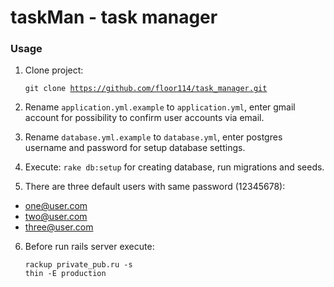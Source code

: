 # taskMan - task manager 
### Usage
1. Clone project: <pre><code>git clone https://github.com/floor114/task_manager.git</code></pre>

2. Rename <code>application.yml.example</code> to <code>application.yml</code>, enter gmail account for possibility to confirm user accounts via email.

3. Rename <code>database.yml.example</code> to <code>database.yml</code>, enter postgres username and password for setup database settings.

4. Execute: <code>rake db:setup</code> for creating database, run migrations and seeds.

5. There are three default users with same password (12345678):
 * one@user.com
 * two@user.com
 * three@user.com

6. Before run rails server execute: <pre><code>rackup private_pub.ru -s thin -E production</code></pre>
 
